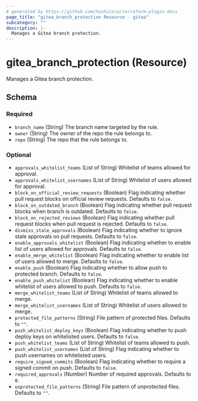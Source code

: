 ```yaml
---
# generated by https://github.com/hashicorp/terraform-plugin-docs
page_title: "gitea_branch_protection Resource - gitea"
subcategory: ""
description: |-
  Manages a Gitea branch protection.
---
```


# gitea_branch_protection (Resource)

Manages a Gitea branch protection.



<!-- schema generated by tfplugindocs -->
## Schema

### Required

- `branch_name` (String) The branch name targeted by the rule.
- `owner` (String) The owner of the repo the rule belongs to.
- `repo` (String) The repo that the rule belongs to.

### Optional

- `approvals_whitelist_teams` (List of String) Whitelist of teams allowed for approval.
- `approvals_whitelist_usernames` (List of String) Whitelist of users allowed for approval.
- `block_on_official_review_requests` (Boolean) Flag indicating whether pull request blocks on official review requests. Defaults to `false`.
- `block_on_outdated_branch` (Boolean) Flag indicating whether pull request blocks when branch is outdated. Defaults to `false`.
- `block_on_rejected_reviews` (Boolean) Flag indicating whether pull request blocks when pull request is rejected. Defaults to `false`.
- `dismiss_stale_approvals` (Boolean) Flag indicating whether to ignore stale approvals on pull requests. Defaults to `false`.
- `enable_approvals_whitelist` (Boolean) Flag indicating whether to enable list of users allowed for approvals. Defaults to `false`.
- `enable_merge_whitelist` (Boolean) Flag indicating whether to enable list of users allowed to merge. Defaults to `false`.
- `enable_push` (Boolean) Flag indicating whether to allow push to protected branch. Defaults to `false`.
- `enable_push_whitelist` (Boolean) Flag indicating whether to enable whitelist of users allowed to push. Defaults to `false`.
- `merge_whitelist_teams` (List of String) Whitelist of teams allowed to merge.
- `merge_whitelist_usernames` (List of String) Whitelist of users allowed to merge.
- `protected_file_patterns` (String) File pattern of protected files. Defaults to `""`.
- `push_whitelist_deploy_keys` (Boolean) Flag indicating whether to push deploy keys on whitelisted users. Defaults to `false`.
- `push_whitelist_teams` (List of String) Whitelist of teams allowed to push.
- `push_whitelist_usernames` (List of String) Flag indicating whether to push usernames on whitelisted users.
- `require_signed_commits` (Boolean) Flag indicating whether to require a signed commit on push. Defaults to `false`.
- `required_approvals` (Number) Number of required approvals. Defaults to `0`.
- `unprotected_file_patterns` (String) File pattern of unprotected files. Defaults to `""`.



